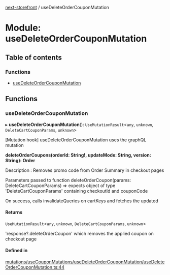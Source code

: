 [next-storefront](../README.md) / useDeleteOrderCouponMutation

# Module: useDeleteOrderCouponMutation

## Table of contents

### Functions

- [useDeleteOrderCouponMutation](useDeleteOrderCouponMutation.md#usedeleteordercouponmutation)

## Functions

### useDeleteOrderCouponMutation

▸ **useDeleteOrderCouponMutation**(): `UseMutationResult`<`any`, `unknown`, `DeleteCartCouponParams`, `unknown`\>

[Mutation hook] useDeleteOrderCouponMutation uses the graphQL mutation

<b>deleteOrderCoupons(orderId: String!, updateMode: String, version: String): Order</b>

Description : Removes promo code from Order Summary in checkout pages

Parameters passed to function deleteOrderCoupon(params: DeleteCartCouponParams) => expects object of type 'DeleteCartCouponParams' containing checkoutId and couponCode

On success, calls invalidateQueries on cartKeys and fetches the updated

#### Returns

`UseMutationResult`<`any`, `unknown`, `DeleteCartCouponParams`, `unknown`\>

'response?.deleteOrderCoupon' which removes the applied coupon on checkout page

#### Defined in

[mutations/useCouponMutations/useDeleteOrderCouponMutation/useDeleteOrderCouponMutation.ts:44](https://github.com/KiboSoftware/nextjs-storefront/blob/973d553/hooks/mutations/useCouponMutations/useDeleteOrderCouponMutation/useDeleteOrderCouponMutation.ts#L44)
